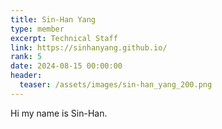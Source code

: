 ```yaml
---
title: Sin-Han Yang
type: member
excerpt: Technical Staff
link: https://sinhanyang.github.io/
rank: 5
date: 2024-08-15 00:00:00
header:
  teaser: /assets/images/sin-han_yang_200.png
---
```


Hi my name is Sin-Han.
